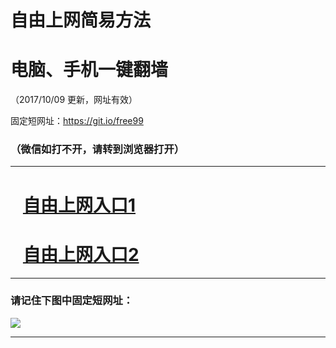 ﻿# 自由上网简易方法

# 电脑、手机一键翻墙

（2017/10/09 更新，网址有效）

固定短网址：https://git.io/free99

### （微信如打不开，请转到浏览器打开）


***





# &nbsp;&nbsp; <a href="http://ft2419010646.fwq-tz-1001.info/fwqtz01.html?t=100900123568 " target="_blank">自由上网入口1</a>
# &nbsp;&nbsp; <a href="http://ft2214317552.fwq-tz-1002.info/fwqtz02.html?t=100900125952 " target="_blank">自由上网入口2</a>
***

### 请记住下图中固定短网址：

<img src="https://s3-us-west-2.amazonaws.com/fwq-1001/yjfq-20170905okok.png" /> 


***

